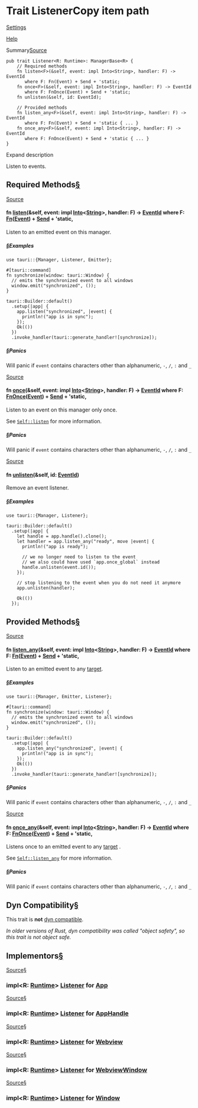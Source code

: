 # Trait ListenerCopy item path

[Settings](../settings.html)

[Help](../help.html)

Summary[Source](../src/tauri/lib.rs.html#840-946)

```
pub trait Listener<R: Runtime>: ManagerBase<R> {
    // Required methods
    fn listen<F>(&self, event: impl Into<String>, handler: F) -> EventId
       where F: Fn(Event) + Send + 'static;
    fn once<F>(&self, event: impl Into<String>, handler: F) -> EventId
       where F: FnOnce(Event) + Send + 'static;
    fn unlisten(&self, id: EventId);

    // Provided methods
    fn listen_any<F>(&self, event: impl Into<String>, handler: F) -> EventId
       where F: Fn(Event) + Send + 'static { ... }
    fn once_any<F>(&self, event: impl Into<String>, handler: F) -> EventId
       where F: FnOnce(Event) + Send + 'static { ... }
}
```

Expand description

Listen to events.

## Required Methods[§](#required-methods)

[Source](../src/tauri/lib.rs.html#864-866)

#### fn [listen](#tymethod.listen)<F>(&self, event: impl [Into](https://doc.rust-lang.org/nightly/core/convert/trait.Into.html "trait core::convert::Into")<[String](https://doc.rust-lang.org/nightly/alloc/string/struct.String.html "struct alloc::string::String")>, handler: F) -> [EventId](type.EventId.html.md "type tauri::EventId") where F: [Fn](https://doc.rust-lang.org/nightly/core/ops/function/trait.Fn.html "trait core::ops::function::Fn")([Event](struct.Event.html.md "struct tauri::Event")) + [Send](https://doc.rust-lang.org/nightly/core/marker/trait.Send.html "trait core::marker::Send") + 'static,

Listen to an emitted event on this manager.

##### [§](#examples)Examples

```
use tauri::{Manager, Listener, Emitter};

#[tauri::command]
fn synchronize(window: tauri::Window) {
  // emits the synchronized event to all windows
  window.emit("synchronized", ());
}

tauri::Builder::default()
  .setup(|app| {
    app.listen("synchronized", |event| {
      println!("app is in sync");
    });
    Ok(())
  })
  .invoke_handler(tauri::generate_handler![synchronize]);
```

##### [§](#panics)Panics

Will panic if `event` contains characters other than alphanumeric, `-`, `/`, `:` and `_`

[Source](../src/tauri/lib.rs.html#873-875)

#### fn [once](#tymethod.once)<F>(&self, event: impl [Into](https://doc.rust-lang.org/nightly/core/convert/trait.Into.html "trait core::convert::Into")<[String](https://doc.rust-lang.org/nightly/alloc/string/struct.String.html "struct alloc::string::String")>, handler: F) -> [EventId](type.EventId.html.md "type tauri::EventId") where F: [FnOnce](https://doc.rust-lang.org/nightly/core/ops/function/trait.FnOnce.html "trait core::ops::function::FnOnce")([Event](struct.Event.html.md "struct tauri::Event")) + [Send](https://doc.rust-lang.org/nightly/core/marker/trait.Send.html "trait core::marker::Send") + 'static,

Listen to an event on this manager only once.

See [`Self::listen`](trait.Listener.html_tymethod.listen.md) for more information.

##### [§](#panics-1)Panics

Will panic if `event` contains characters other than alphanumeric, `-`, `/`, `:` and `_`

[Source](../src/tauri/lib.rs.html#901)

#### fn [unlisten](#tymethod.unlisten)(&self, id: [EventId](type.EventId.html.md "type tauri::EventId"))

Remove an event listener.

##### [§](#examples-1)Examples

```
use tauri::{Manager, Listener};

tauri::Builder::default()
  .setup(|app| {
    let handle = app.handle().clone();
    let handler = app.listen_any("ready", move |event| {
      println!("app is ready");

      // we no longer need to listen to the event
      // we also could have used `app.once_global` instead
      handle.unlisten(event.id());
    });

    // stop listening to the event when you do not need it anymore
    app.unlisten(handler);

    Ok(())
  });
```

## Provided Methods[§](#provided-methods)

[Source](../src/tauri/lib.rs.html#926-932)

#### fn [listen\_any](#method.listen_any)<F>(&self, event: impl [Into](https://doc.rust-lang.org/nightly/core/convert/trait.Into.html "trait core::convert::Into")<[String](https://doc.rust-lang.org/nightly/alloc/string/struct.String.html "struct alloc::string::String")>, handler: F) -> [EventId](type.EventId.html.md "type tauri::EventId") where F: [Fn](https://doc.rust-lang.org/nightly/core/ops/function/trait.Fn.html "trait core::ops::function::Fn")([Event](struct.Event.html.md "struct tauri::Event")) + [Send](https://doc.rust-lang.org/nightly/core/marker/trait.Send.html "trait core::marker::Send") + 'static,

Listen to an emitted event to any [target](enum.EventTarget.html.md "enum tauri::EventTarget").

##### [§](#examples-2)Examples

```
use tauri::{Manager, Emitter, Listener};

#[tauri::command]
fn synchronize(window: tauri::Window) {
  // emits the synchronized event to all windows
  window.emit("synchronized", ());
}

tauri::Builder::default()
  .setup(|app| {
    app.listen_any("synchronized", |event| {
      println!("app is in sync");
    });
    Ok(())
  })
  .invoke_handler(tauri::generate_handler![synchronize]);
```

##### [§](#panics-2)Panics

Will panic if `event` contains characters other than alphanumeric, `-`, `/`, `:` and `_`

[Source](../src/tauri/lib.rs.html#939-945)

#### fn [once\_any](#method.once_any)<F>(&self, event: impl [Into](https://doc.rust-lang.org/nightly/core/convert/trait.Into.html "trait core::convert::Into")<[String](https://doc.rust-lang.org/nightly/alloc/string/struct.String.html "struct alloc::string::String")>, handler: F) -> [EventId](type.EventId.html.md "type tauri::EventId") where F: [FnOnce](https://doc.rust-lang.org/nightly/core/ops/function/trait.FnOnce.html "trait core::ops::function::FnOnce")([Event](struct.Event.html.md "struct tauri::Event")) + [Send](https://doc.rust-lang.org/nightly/core/marker/trait.Send.html "trait core::marker::Send") + 'static,

Listens once to an emitted event to any [target](enum.EventTarget.html.md "enum tauri::EventTarget") .

See [`Self::listen_any`](trait.Listener.html_method.listen_any.md) for more information.

##### [§](#panics-3)Panics

Will panic if `event` contains characters other than alphanumeric, `-`, `/`, `:` and `_`

## Dyn Compatibility[§](#dyn-compatibility)

This trait is **not** [dyn compatible](https://doc.rust-lang.org/nightly/reference/items/traits.html#dyn-compatibility).

*In older versions of Rust, dyn compatibility was called "object safety", so this trait is not object safe.*

## Implementors[§](#implementors)

[Source](../src/tauri/app.rs.html#1078)[§](#impl-Listener%3CR%3E-for-App%3CR%3E)

### impl<R: [Runtime](trait.Runtime.html.md "trait tauri::Runtime")> [Listener](trait.Listener.html.md "trait tauri::Listener")<R> for [App](struct.App.html.md "struct tauri::App")<R>

[Source](../src/tauri/app.rs.html#1079)[§](#impl-Listener%3CR%3E-for-AppHandle%3CR%3E)

### impl<R: [Runtime](trait.Runtime.html.md "trait tauri::Runtime")> [Listener](trait.Listener.html.md "trait tauri::Listener")<R> for [AppHandle](struct.AppHandle.html.md "struct tauri::AppHandle")<R>

[Source](../src/tauri/webview/mod.rs.html#1776-1861)[§](#impl-Listener%3CR%3E-for-Webview%3CR%3E)

### impl<R: [Runtime](trait.Runtime.html.md "trait tauri::Runtime")> [Listener](trait.Listener.html.md "trait tauri::Listener")<R> for [Webview](webview\struct.Webview.html.md "struct tauri::webview::Webview")<R>

[Source](../src/tauri/webview/webview_window.rs.html#2089-2165)[§](#impl-Listener%3CR%3E-for-WebviewWindow%3CR%3E)

### impl<R: [Runtime](trait.Runtime.html.md "trait tauri::Runtime")> [Listener](trait.Listener.html.md "trait tauri::Listener")<R> for [WebviewWindow](webview\struct.WebviewWindow.html.md "struct tauri::webview::WebviewWindow")<R>

[Source](../src/tauri/window/mod.rs.html#2139-2224)[§](#impl-Listener%3CR%3E-for-Window%3CR%3E)

### impl<R: [Runtime](trait.Runtime.html.md "trait tauri::Runtime")> [Listener](trait.Listener.html.md "trait tauri::Listener")<R> for [Window](window\struct.Window.html.md "struct tauri::window::Window")<R>